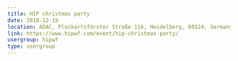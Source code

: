 ```yaml
---
title: HIP christmas party
date: 2018-12-19
location: ADAC, Pleikartsförster Straße 116, Heidelberg, 69124, Germany
link: https://www.hipwf.com/event/hip-christmas-party/
usergroup: hipwf
type: usergroup
---
```

